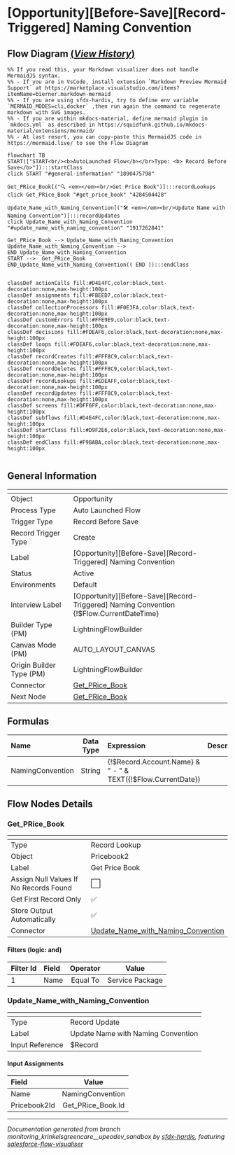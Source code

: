 # [Opportunity][Before-Save][Record-Triggered] Naming Convention

## Flow Diagram [(_View History_)](Opportunity_Before_Save_Record_Triggered_Naming_Convention-history.md)

```mermaid
%% If you read this, your Markdown visualizer does not handle MermaidJS syntax.
%% - If you are in VsCode, install extension `Markdown Preview Mermaid Support` at https://marketplace.visualstudio.com/items?itemName=bierner.markdown-mermaid
%% - If you are using sfdx-hardis, try to define env variable `MERMAID_MODES=cli,docker` ,then run again the command to regenerate markdown with SVG images.
%% - If you are within mkdocs-material, define mermaid plugin in `mkdocs.yml` as described in https://squidfunk.github.io/mkdocs-material/extensions/mermaid/
%% - At last resort, you can copy-paste this MermaidJS code in https://mermaid.live/ to see the Flow Diagram

flowchart TB
START(["START<br/><b>AutoLaunched Flow</b></br>Type: <b> Record Before Save</b>"]):::startClass
click START "#general-information" "1890475798"

Get_PRice_Book[("🔍 <em></em><br/>Get Price Book")]:::recordLookups
click Get_PRice_Book "#get_price_book" "4284504428"

Update_Name_with_Naming_Convention[("🛠️ <em></em><br/>Update Name with Naming Convention")]:::recordUpdates
click Update_Name_with_Naming_Convention "#update_name_with_naming_convention" "1917262841"

Get_PRice_Book --> Update_Name_with_Naming_Convention
Update_Name_with_Naming_Convention --> END_Update_Name_with_Naming_Convention
START -->  Get_PRice_Book
END_Update_Name_with_Naming_Convention(( END )):::endClass


classDef actionCalls fill:#D4E4FC,color:black,text-decoration:none,max-height:100px
classDef assignments fill:#FBEED7,color:black,text-decoration:none,max-height:100px
classDef collectionProcessors fill:#F0E3FA,color:black,text-decoration:none,max-height:100px
classDef customErrors fill:#FFE9E9,color:black,text-decoration:none,max-height:100px
classDef decisions fill:#FDEAF6,color:black,text-decoration:none,max-height:100px
classDef loops fill:#FDEAF6,color:black,text-decoration:none,max-height:100px
classDef recordCreates fill:#FFF8C9,color:black,text-decoration:none,max-height:100px
classDef recordDeletes fill:#FFF8C9,color:black,text-decoration:none,max-height:100px
classDef recordLookups fill:#EDEAFF,color:black,text-decoration:none,max-height:100px
classDef recordUpdates fill:#FFF8C9,color:black,text-decoration:none,max-height:100px
classDef screens fill:#DFF6FF,color:black,text-decoration:none,max-height:100px
classDef subflows fill:#D4E4FC,color:black,text-decoration:none,max-height:100px
classDef startClass fill:#D9F2E6,color:black,text-decoration:none,max-height:100px
classDef endClass fill:#F9BABA,color:black,text-decoration:none,max-height:100px


```

<!-- Flow description -->

## General Information

|<!-- -->|<!-- -->|
|:---|:---|
|Object|Opportunity|
|Process Type| Auto Launched Flow|
|Trigger Type| Record Before Save|
|Record Trigger Type| Create|
|Label|[Opportunity][Before-Save][Record-Triggered] Naming Convention|
|Status|Active|
|Environments|Default|
|Interview Label|[Opportunity][Before-Save][Record-Triggered] Naming Convention {!$Flow.CurrentDateTime}|
| Builder Type (PM)|LightningFlowBuilder|
| Canvas Mode (PM)|AUTO_LAYOUT_CANVAS|
| Origin Builder Type (PM)|LightningFlowBuilder|
|Connector|[Get_PRice_Book](#get_price_book)|
|Next Node|[Get_PRice_Book](#get_price_book)|


## Formulas

|Name|Data Type|Expression|Description|
|:-- |:--:|:-- |:--  |
|NamingConvention|String|{!$Record.Account.Name} & " - " & TEXT({!$Flow.CurrentDate})|<!-- -->|


## Flow Nodes Details

### Get_PRice_Book

|<!-- -->|<!-- -->|
|:---|:---|
|Type|Record Lookup|
|Object|Pricebook2|
|Label|Get Price Book|
|Assign Null Values If No Records Found|⬜|
|Get First Record Only|✅|
|Store Output Automatically|✅|
|Connector|[Update_Name_with_Naming_Convention](#update_name_with_naming_convention)|


#### Filters (logic: **and**)

|Filter Id|Field|Operator|Value|
|:-- |:-- |:--:|:--: |
|1|Name| Equal To|Service Package|




### Update_Name_with_Naming_Convention

|<!-- -->|<!-- -->|
|:---|:---|
|Type|Record Update|
|Label|Update Name with Naming Convention|
|Input Reference|$Record|


#### Input Assignments

|Field|Value|
|:-- |:--: |
|Name|NamingConvention|
|Pricebook2Id|Get_PRice_Book.Id|








___

_Documentation generated from branch monitoring_krinkelsgreencare__upeodev_sandbox by [sfdx-hardis](https://sfdx-hardis.cloudity.com), featuring [salesforce-flow-visualiser](https://github.com/toddhalfpenny/salesforce-flow-visualiser)_